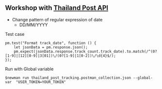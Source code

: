 ## Workshop with [Thailand Post API](https://track.thailandpost.co.th/developerGuide)
* Change pattern of regular expression of date
  * DD/MM/YYYY


Test case
```
pm.test("Format track_date", function () {
    let jsonData = pm.response.json();
    pm.expect(jsonData.response.track_count.track_date).to.match(/^(0?[1-9]|[12][0-9]|3[01])\/(0?[1-9]|1[0-2])\/\d{4}$/);
});
```

Run with Global variable
```
$newman run thailand_post_tracking.postman_collection.json --global-var  "USER_TOKEN=YOUR_TOKEN"
```